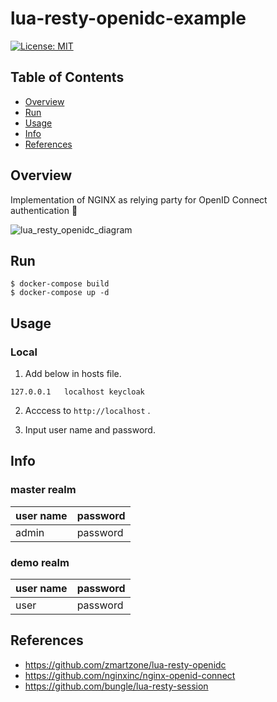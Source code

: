 # lua-resty-openidc-example
[![License: MIT](https://img.shields.io/badge/License-MIT-yellow.svg)](https://opensource.org/licenses/MIT)

## Table of Contents
- [Overview](#overview)
- [Run](#run)
- [Usage](#usage)
- [Info](#info)
- [References](#references)

## Overview
Implementation of NGINX as relying party for OpenID Connect authentication :traffic_light:

![lua_resty_openidc_diagram](https://user-images.githubusercontent.com/33596117/71304146-e3974700-2405-11ea-86bb-66f1119447ab.png)

## Run
```
$ docker-compose build
$ docker-compose up -d
```

## Usage

### Local
1. Add below in hosts file.
```
127.0.0.1	localhost keycloak
```
2. Acccess to ``http://localhost`` .

3. Input user name and password.

## Info
### master realm
|user name  |password  |
|---|---|
|admin  |password  |

### demo realm
|user name  |password  |
|---|---|
|user  |password  |

## References
- https://github.com/zmartzone/lua-resty-openidc
- https://github.com/nginxinc/nginx-openid-connect
- https://github.com/bungle/lua-resty-session
